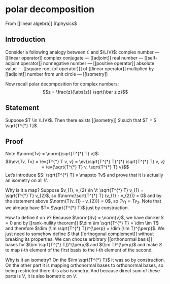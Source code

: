 # polar decomposition
From [[linear algebra]]
$\physics$
## Introduction
Consider a following analogy between $\mathbb{C}$ and $\L(V)$:
complex number — [[linear operator]]
complex conjugate — [[adjoint]]
real number — [[self-adjoint operator]]
nonnegative number — [[positive operator]]
absolute value — [[square root (of operator)]] of [[linear operator]] multiplied by [[adjoint]]
number from unit circle — [[isometry]]

Now recall polar decomposition for complex numbers:
$$z = \frac{z}{\abs{z}} \sqrt{\bar z z}$$

## Statement
Suppose $T \in \L(V)$. Then there exists [[isometry]] $S$ such that $T = S \sqrt{T^{*} T}$.

## Proof
Note $\norm{Tv} = \norm{\sqrt{T^{*} T} v}$:
$$\ev{Tv, Tv} = \ev{T^{*} T v, v} = \ev{\sqrt{T^{*} T}^{*} \sqrt{T^{*} T} v, v} = \ev{\sqrt{T^{*} T} v, \sqrt{T^{*} T} v}$$
Let’s introduce $S: \sqrt{T^{*} T} v \mapsto Tv$ and prove that it is actually an isometry on all $V$.

Why is it a map? Suppose $v_{1}, v_{2} \in V: \sqrt{T^{*} T} v_{1} = \sqrt{T^{*} T} v_{2}$, so $\norm{\sqrt{T^{*} T} (v_{1} - v_{2})} = 0$ and by the statement above $\norm{T(v_{1} - v_{2})} = 0$, so $Tv_{1} = Tv_{2}$.
Note that we already have $T= S\sqrt{T^{*} T}$ just by construction.

How to define it on $V$? Because $\norm{Sv} = \norm{v}$, we have $\dim \ker S = 0$ and by [[rank-nullity theorem]] $\dim \im \sqrt{T^{*} T} = \dim \im T$ and therefore $\dim (\im \sqrt{T^{*} T})^{\perp} = \dim (\im T)^{\perp}$. We just need to somehow define $S$ that [[orthogonal complement]] without breaking its properties. We can choose arbitrary [[orthonormal basis]] bases for $(\im \sqrt{T^{*} T})^{\perp}$ and $(\im T)^{\perp}$ and make $S$ to map $i$-th element of the first basis to the $i$-th element of the second.

Why is it an isometry? On the $\im \sqrt{T^{*} T}$ it was so by construction. On the other part it is mapping orthonormal bases to orthonormal bases, so being restricted there it is also isometry. And because direct sum of these parts is $V$, it is also isometric on $V$. 




